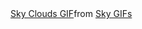 <div class="tenor-gif-embed" data-postid="1073318009803420530" data-share-method="host" data-aspect-ratio="0.71875" data-width="100%"><a href="https://tenor.com/view/sky-clouds-lightning-gif-1073318009803420530">Sky Clouds GIF</a>from <a href="https://tenor.com/search/sky-gifs">Sky GIFs</a></div> <script type="text/javascript" async src="https://tenor.com/embed.js"></script>
